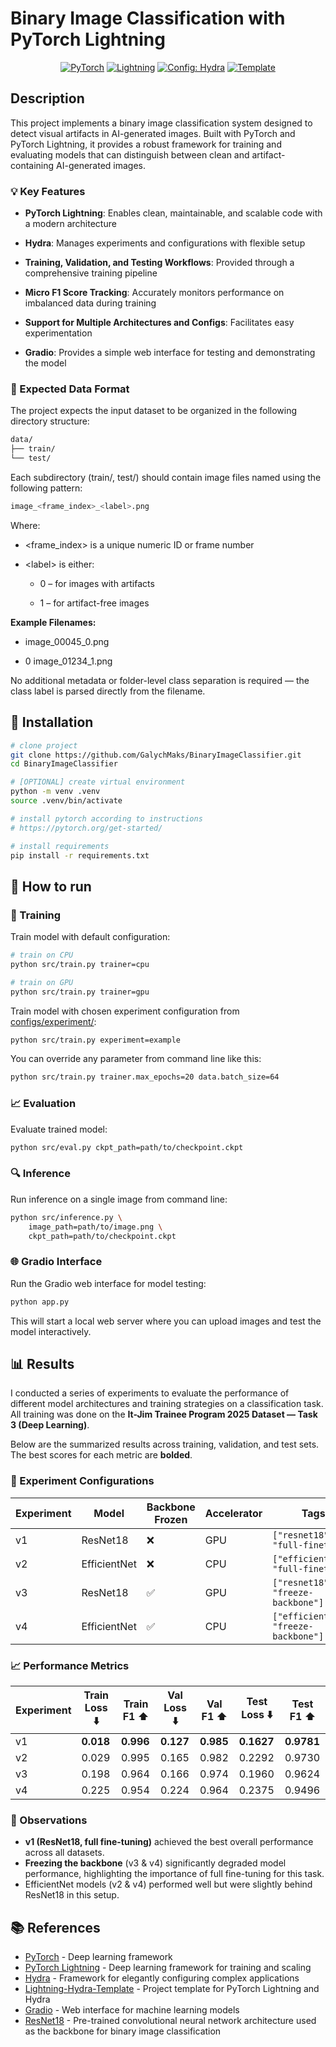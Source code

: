# Binary Image Classification with PyTorch Lightning

<div align="center">

<a href="https://pytorch.org/get-started/locally/"><img alt="PyTorch" src="https://img.shields.io/badge/PyTorch-ee4c2c?logo=pytorch&logoColor=white"></a>
<a href="https://pytorchlightning.ai/"><img alt="Lightning" src="https://img.shields.io/badge/-Lightning-792ee5?logo=pytorchlightning&logoColor=white"></a>
<a href="https://hydra.cc/"><img alt="Config: Hydra" src="https://img.shields.io/badge/Config-Hydra-89b8cd"></a>
<a href="https://github.com/ashleve/lightning-hydra-template"><img alt="Template" src="https://img.shields.io/badge/-Lightning--Hydra--Template-017F2F?style=flat&logo=github&labelColor=gray"></a><br>

</div>

## Description

This project implements a binary image classification system designed to detect visual artifacts in AI-generated images. Built with PyTorch and PyTorch Lightning, it provides a robust framework for training and evaluating models that can distinguish between clean and artifact-containing AI-generated images.

### 💡 Key Features

- **PyTorch Lightning**: Enables clean, maintainable, and scalable code with a modern architecture

- **Hydra**: Manages experiments and configurations with flexible setup

- **Training, Validation, and Testing Workflows**: Provided through a comprehensive training pipeline

- **Micro F1 Score Tracking**: Accurately monitors performance on imbalanced data during training

- **Support for Multiple Architectures and Configs**: Facilitates easy experimentation

- **Gradio**: Provides a simple web interface for testing and demonstrating the model

### 📂 Expected Data Format

The project expects the input dataset to be organized in the following directory structure:

```bash
data/
├── train/
└── test/
```

Each subdirectory (train/, test/) should contain image files named using the following pattern:

```bash
image_<frame_index>_<label>.png
```

Where:

- <frame_index> is a unique numeric ID or frame number

- <label\> is either:

  - 0 – for images with artifacts

  - 1 – for artifact-free images

**Example Filenames:**

- image_00045_0.png

- 0 image_01234_1.png

No additional metadata or folder-level class separation is required — the class label is parsed directly from the filename.

## 🔧 Installation

```bash
# clone project
git clone https://github.com/GalychMaks/BinaryImageClassifier.git
cd BinaryImageClassifier

# [OPTIONAL] create virtual environment
python -m venv .venv
source .venv/bin/activate

# install pytorch according to instructions
# https://pytorch.org/get-started/

# install requirements
pip install -r requirements.txt
```

## 🚀 How to run

### 🧠 Training

Train model with default configuration:

```bash
# train on CPU
python src/train.py trainer=cpu

# train on GPU
python src/train.py trainer=gpu
```

Train model with chosen experiment configuration from [configs/experiment/](configs/experiment/):

```bash
python src/train.py experiment=example
```

You can override any parameter from command line like this:

```bash
python src/train.py trainer.max_epochs=20 data.batch_size=64
```

### 📈 Evaluation

Evaluate trained model:

```bash
python src/eval.py ckpt_path=path/to/checkpoint.ckpt
```

### 🔍 Inference

Run inference on a single image from command line:

```bash
python src/inference.py \
    image_path=path/to/image.png \
    ckpt_path=path/to/checkpoint.ckpt
```

### 🌐 Gradio Interface

Run the Gradio web interface for model testing:

```bash
python app.py
```

This will start a local web server where you can upload images and test the model interactively.

## 📊 Results

I conducted a series of experiments to evaluate the performance of different model architectures and training strategies on a classification task. All training was done on the **It-Jim Trainee Program 2025 Dataset — Task 3 (Deep Learning)**.

Below are the summarized results across training, validation, and test sets. The best scores for each metric are **bolded**.

### 🔬 Experiment Configurations

| Experiment | Model        | Backbone Frozen | Accelerator | Tags                               |
|------------|--------------|------------------|-------------|------------------------------------|
| v1         | ResNet18     | ❌               | GPU         | `["resnet18", "full-finetune"]`    |
| v2         | EfficientNet | ❌               | CPU         | `["efficientnet", "full-finetune"]`|
| v3         | ResNet18     | ✅               | GPU         | `["resnet18", "freeze-backbone"]`  |
| v4         | EfficientNet | ✅               | CPU         | `["efficientnet", "freeze-backbone"]`|

### 📈 Performance Metrics

| Experiment | Train Loss ⬇️ | Train F1 ⬆️ | Val Loss ⬇️ | Val F1 ⬆️ | Test Loss ⬇️ | Test F1 ⬆️ |
|------------|----------------|-------------|-------------|------------|---------------|-------------|
| v1         | **0.018**      | **0.996**   | **0.127**   | **0.985**  | **0.1627**     | **0.9781**   |
| v2         | 0.029          | 0.995       | 0.165       | 0.982      | 0.2292         | 0.9730       |
| v3         | 0.198          | 0.964       | 0.166       | 0.974      | 0.1960         | 0.9624       |
| v4         | 0.225          | 0.954       | 0.224       | 0.964      | 0.2375         | 0.9496       |

### 📝 Observations

- **v1 (ResNet18, full fine-tuning)** achieved the best overall performance across all datasets.
- **Freezing the backbone** (v3 & v4) significantly degraded model performance, highlighting the importance of full fine-tuning for this task.
- EfficientNet models (v2 & v4) performed well but were slightly behind ResNet18 in this setup.

## 📚 References

- [PyTorch](https://pytorch.org/) - Deep learning framework
- [PyTorch Lightning](https://www.pytorchlightning.ai/) - Deep learning framework for training and scaling
- [Hydra](https://hydra.cc/) - Framework for elegantly configuring complex applications
- [Lightning-Hydra-Template](https://github.com/ashleve/lightning-hydra-template) - Project template for PyTorch Lightning and Hydra
- [Gradio](https://www.gradio.app/) - Web interface for machine learning models
- [ResNet18](https://pytorch.org/vision/main/models/generated/torchvision.models.resnet18) - Pre-trained convolutional neural network architecture used as the backbone for binary image classification

